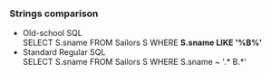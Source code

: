 ### Strings comparison
- Old-school SQL  
       SELECT S.sname FROM Sailors S WHERE **S.sname LIKE '%B%'**
- Standard Regular SQL  
       SELECT S.sname FROM Sailors S WHERE S.sname ~ '.* B.*'
       
